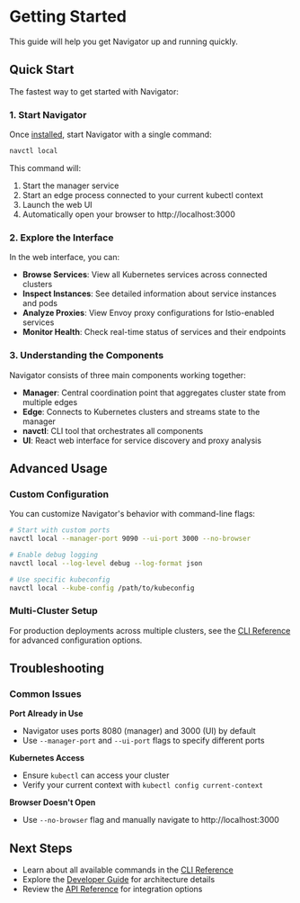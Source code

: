 # Getting Started

This guide will help you get Navigator up and running quickly.

## Quick Start

The fastest way to get started with Navigator:

### 1. Start Navigator

Once [installed](installation.md), start Navigator with a single command:

```bash
navctl local
```

This command will:
1. Start the manager service
2. Start an edge process connected to your current kubectl context
3. Launch the web UI
4. Automatically open your browser to http://localhost:3000

### 2. Explore the Interface

In the web interface, you can:

- **Browse Services**: View all Kubernetes services across connected clusters
- **Inspect Instances**: See detailed information about service instances and pods
- **Analyze Proxies**: View Envoy proxy configurations for Istio-enabled services
- **Monitor Health**: Check real-time status of services and their endpoints

### 3. Understanding the Components

Navigator consists of three main components working together:

- **Manager**: Central coordination point that aggregates cluster state from multiple edges
- **Edge**: Connects to Kubernetes clusters and streams state to the manager
- **navctl**: CLI tool that orchestrates all components
- **UI**: React web interface for service discovery and proxy analysis

## Advanced Usage

### Custom Configuration

You can customize Navigator's behavior with command-line flags:

```bash
# Start with custom ports
navctl local --manager-port 9090 --ui-port 3000 --no-browser

# Enable debug logging
navctl local --log-level debug --log-format json

# Use specific kubeconfig
navctl local --kube-config /path/to/kubeconfig
```

### Multi-Cluster Setup

For production deployments across multiple clusters, see the [CLI Reference](cli-reference.md) for advanced configuration options.

## Troubleshooting

### Common Issues

**Port Already in Use**
- Navigator uses ports 8080 (manager) and 3000 (UI) by default
- Use `--manager-port` and `--ui-port` flags to specify different ports

**Kubernetes Access**
- Ensure `kubectl` can access your cluster
- Verify your current context with `kubectl config current-context`

**Browser Doesn't Open**
- Use `--no-browser` flag and manually navigate to http://localhost:3000

## Next Steps

- Learn about all available commands in the [CLI Reference](cli-reference.md)
- Explore the [Developer Guide](../developer-guide/) for architecture details
- Review the [API Reference](../api-reference/) for integration options